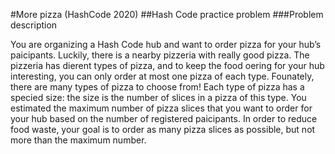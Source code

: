 #More pizza (HashCode 2020)
##Hash Code practice problem
###Problem description

You are organizing a Hash Code hub and want to order pizza for your hub’s pa icipants. Luckily, there is a nearby pizzeria with really good pizza.
The pizzeria has di erent types of pizza, and to keep the food o ering for your hub interesting, you can only order at most one pizza of each type. Fo unately, there are many types of pizza to choose from!
Each type of pizza has a speci ed size: the size is the number of slices in a pizza of this type.
You estimated the maximum number of pizza slices that you want to order for your hub based on the number of registered pa icipants. In order to reduce food waste, your goal is to order as many pizza slices as possible, but not more than the maximum number.

